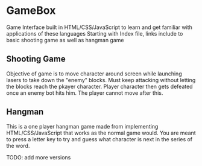 # GameBox
Game Interface built in HTML/CSS/JavaScript to learn and get familiar with applications of these languages
Starting with Index file, links include to basic shooting game as well as hangman game

## Shooting Game
Objective of game is to move character around screen while launching lasers to take down the "enemy" blocks. Must keep attacking without letting the blocks reach the pkayer character. Player character then gets defeated once an enemy bot hits him. The player cannot move after this.

## Hangman
This is a one player hangman game made from implementing HTML/CSS/JavaScript that works as the normal game would. You are meant to press a letter key to try and guess what character is next in the series of the word.

TODO: add more versions


